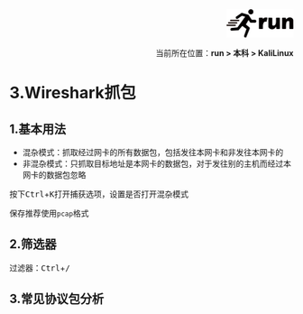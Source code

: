 <div align="right"><a href="https://github.com/YuXiang187/run"><img src="./assets/run_logo.svg" alt="SVG Image" height="50"></a></div>
<p align="right">当前所在位置：<strong>run > 本科 > KaliLinux</strong></p>

# 3.Wireshark抓包

## 1.基本用法

* 混杂模式：抓取经过网卡的所有数据包，包括发往本网卡和非发往本网卡的
* 非混杂模式：只抓取目标地址是本网卡的数据包，对于发往别的主机而经过本网卡的数据包忽略

按下<kbd>Ctrl</kbd>+<kbd>K</kbd>打开捕获选项，设置是否打开混杂模式

保存推荐使用`pcap`格式

## 2.筛选器

过滤器：<kbd>Ctrl</kbd>+<kbd>/</kbd>

## 3.常见协议包分析